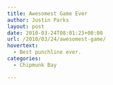 ```yaml
---
title: Awesomest Game Ever
author: Justin Parks
layout: post
date: 2010-03-24T08:01:23+00:00
url: /2010/03/24/awesomest-game/
hovertext:
  - Best punchline ever.
categories:
  - Chipmunk Bay

---
```

